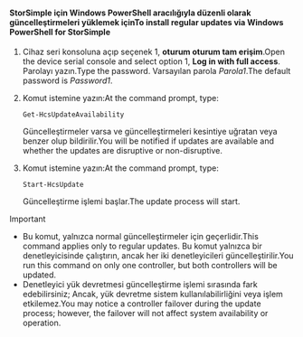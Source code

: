 <!--author=SharS last changed: 11/18/16-->

#### <a name="to-install-regular-updates-via-windows-powershell-for-storsimple"></a><span data-ttu-id="36a19-101">StorSimple için Windows PowerShell aracılığıyla düzenli olarak güncelleştirmeleri yüklemek için</span><span class="sxs-lookup"><span data-stu-id="36a19-101">To install regular updates via Windows PowerShell for StorSimple</span></span>
1. <span data-ttu-id="36a19-102">Cihaz seri konsoluna açıp seçenek 1, **oturum oturum tam erişim**.</span><span class="sxs-lookup"><span data-stu-id="36a19-102">Open the device serial console and select option 1, **Log in with full access**.</span></span> <span data-ttu-id="36a19-103">Parolayı yazın.</span><span class="sxs-lookup"><span data-stu-id="36a19-103">Type the password.</span></span> <span data-ttu-id="36a19-104">Varsayılan parola *Parola1*.</span><span class="sxs-lookup"><span data-stu-id="36a19-104">The default password is *Password1*.</span></span> 
2. <span data-ttu-id="36a19-105">Komut istemine yazın:</span><span class="sxs-lookup"><span data-stu-id="36a19-105">At the command prompt, type:</span></span>
   
     `Get-HcsUpdateAvailability`
   
    <span data-ttu-id="36a19-106">Güncelleştirmeler varsa ve güncelleştirmeleri kesintiye uğratan veya benzer olup bildirilir.</span><span class="sxs-lookup"><span data-stu-id="36a19-106">You will be notified if updates are available and whether the updates are disruptive or non-disruptive.</span></span>
3. <span data-ttu-id="36a19-107">Komut istemine yazın:</span><span class="sxs-lookup"><span data-stu-id="36a19-107">At the command prompt, type:</span></span>
   
     `Start-HcsUpdate`
   
    <span data-ttu-id="36a19-108">Güncelleştirme işlemi başlar.</span><span class="sxs-lookup"><span data-stu-id="36a19-108">The update process will start.</span></span>

> [!IMPORTANT]
> * <span data-ttu-id="36a19-109">Bu komut, yalnızca normal güncelleştirmeler için geçerlidir.</span><span class="sxs-lookup"><span data-stu-id="36a19-109">This command applies only to regular updates.</span></span> <span data-ttu-id="36a19-110">Bu komut yalnızca bir denetleyicisinde çalıştırın, ancak her iki denetleyicileri güncelleştirilir.</span><span class="sxs-lookup"><span data-stu-id="36a19-110">You run this command on only one controller, but both controllers will be updated.</span></span> 
> * <span data-ttu-id="36a19-111">Denetleyici yük devretmesi güncelleştirme işlemi sırasında fark edebilirsiniz; Ancak, yük devretme sistem kullanılabilirliğini veya işlem etkilemez.</span><span class="sxs-lookup"><span data-stu-id="36a19-111">You may notice a controller failover during the update process; however, the failover will not affect system availability or operation.</span></span>
> 
> 


